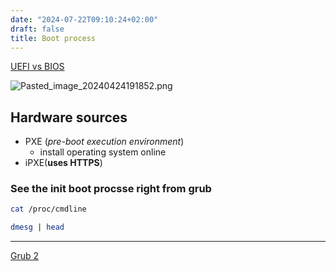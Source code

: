 ```yaml
---
date: "2024-07-22T09:10:24+02:00"
draft: false
title: Boot process
---
```


[UEFI vs BIOS](/Notes/posts/UEFI_vs_BIOS)

![Pasted_image_20240424191852.png](/Notes/Pasted_image_20240424191852.png)

## Hardware sources

-   PXE (*pre-boot execution environment*)
    -   install operating system online
-   iPXE(**uses HTTPS**)

### See the init boot procsse right from grub

``` bash
cat /proc/cmdline
```

``` bash
dmesg | head 
```

------------------------------------------------------------------------

[Grub 2](/Notes/posts/GRUB_2)

